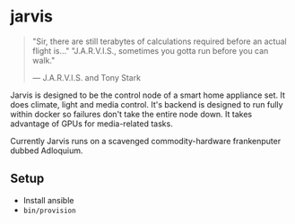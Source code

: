 # jarvis

> "Sir, there are still terabytes of calculations required before an actual flight is..."
> "J.A.R.V.I.S., sometimes you gotta run before you can walk."
>
> ― J.A.R.V.I.S. and Tony Stark

Jarvis is designed to be the control node of a smart home appliance set. It does climate, light and media control. It's backend is designed to run fully within docker so failures don't take the entire node down. It takes advantage of GPUs for media-related tasks.

Currently Jarvis runs on a scavenged commodity-hardware frankenputer dubbed Adloquium.

## Setup

* Install ansible
* `bin/provision`
